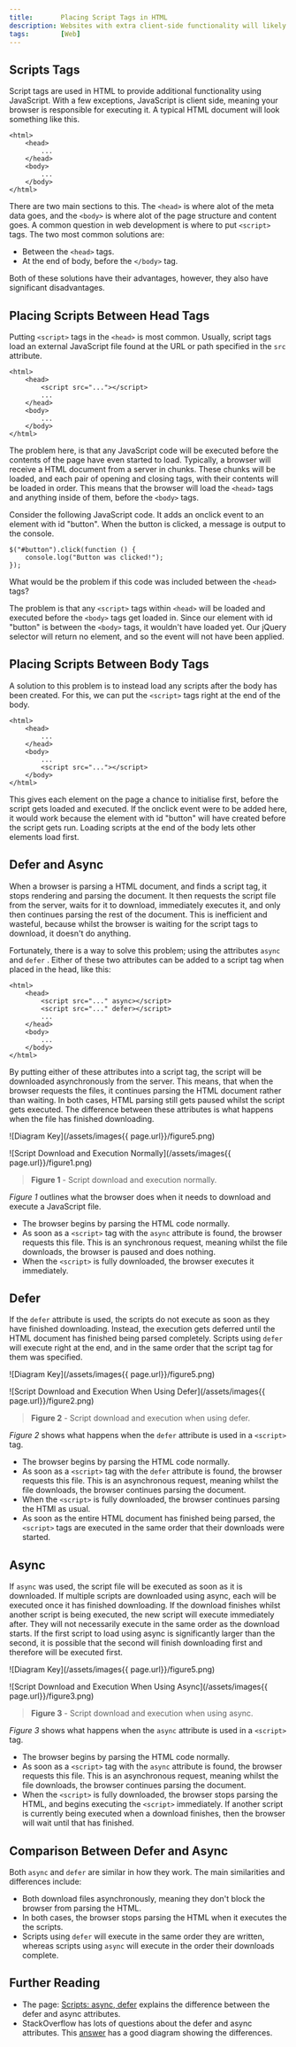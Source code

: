 ```yaml
---
title:       Placing Script Tags in HTML
description: Websites with extra client-side functionality will likely load external JavaScript files using script tags. This tutorial explores these tags in more detail, including the async and defer keywords.
tags:        [Web]
---
```


## Scripts Tags

Script tags are used in HTML to provide additional functionality using JavaScript. With a few exceptions, JavaScript is client side, meaning your browser is responsible for executing it. A typical HTML document will look something like this.

    <html>
        <head>
            ...
        </head>
        <body>
            ...
        </body>
    </html>

There are two main sections to this. The `<head>` is where alot of the meta data goes, and the `<body>` is where alot of the page structure and content goes. A common question in web development is where to put `<script>` tags. The two most common solutions are:

* Between the `<head>` tags.
* At the end of body, before the `</body>` tag.

Both of these solutions have their advantages, however, they also have significant disadvantages.

## Placing Scripts Between Head Tags

Putting `<script>` tags in the `<head>` is most common. Usually, script tags load an external JavaScript file found at the URL or path specified in the `src` attribute.

    <html>
        <head>
            <script src="..."></script>
            ...
        </head>
        <body>
            ...
        </body>
    </html>

The problem here, is that any JavaScript code will be executed before the contents of the page have even started to load. Typically, a browser will receive a HTML document from a server in chunks. These chunks will be loaded, and each pair of opening and closing tags, with their contents will be loaded in order. This means that the browser will load the `<head>` tags and anything inside of them, before the `<body>` tags.

Consider the following JavaScript code. It adds an onclick event to an element with id "button". When the button is clicked, a message is output to the console.

    $("#button").click(function () {
        console.log("Button was clicked!");
    });

What would be the problem if this code was included between the `<head>` tags?

The problem is that any `<script>` tags within `<head>` will be loaded and executed before the `<body>` tags get loaded in. Since our element with id "button" is between the `<body>` tags, it wouldn't have loaded yet. Our jQuery selector will return no element, and so the event will not have been applied.

## Placing Scripts Between Body Tags

A solution to this problem is to instead load any scripts after the body has been created. For this, we can put the `<script>` tags right at the end of the body.

    <html>
        <head>
            ...
        </head>
        <body>
            ...
            <script src="..."></script>
        </body>
    </html>

This gives each element on the page a chance to initialise first, before the script gets loaded and executed. If the onclick event were to be added here, it would work because the element with id "button" will have created before the script gets run. Loading scripts at the end of the body lets other elements load first.

## Defer and Async

When a browser is parsing a HTML document, and finds a script tag, it stops rendering and parsing the document. It then requests the script file from the server, waits for it to download, immediately executes it, and only then continues parsing the rest of the document. This is inefficient and wasteful, because whilst the browser is waiting for the script tags to download, it doesn't do anything.

Fortunately, there is a way to solve this problem; using the attributes `async` and `defer` . Either of these two attributes can be added to a script tag when placed in the head, like this:

    <html>
        <head>
            <script src="..." async></script>
            <script src="..." defer></script>
            ...
        </head>
        <body>
            ...
        </body>
    </html>

By putting either of these attributes into a script tag, the script will be downloaded asynchronously from the server. This means, that when the browser requests the files, it continues parsing the HTML document rather than waiting. In both cases, HTML parsing still gets paused whilst the script gets executed. The difference between these attributes is what happens when the file has finished downloading.

![Diagram Key](/assets/images{{ page.url}}/figure5.png)

![Script Download and Execution Normally](/assets/images{{ page.url}}/figure1.png)

> **Figure 1** - Script download and execution normally.

*Figure 1* outlines what the browser does when it needs to download and execute a JavaScript file.

* The browser begins by parsing the HTML code normally.
* As soon as a `<script>` tag with the `async` attribute is found, the browser requests this file. This is an synchronous request, meaning whilst the file downloads, the browser is paused and does nothing.
* When the `<script>` is fully downloaded, the browser executes it immediately.

## Defer

If the `defer` attribute is used, the scripts do not execute as soon as they have finished downloading. Instead, the execution gets deferred until the HTML document has finished being parsed completely. Scripts using `defer` will execute right at the end, and in the same order that the script tag for them was specified.

![Diagram Key](/assets/images{{ page.url}}/figure5.png)

![Script Download and Execution When Using Defer](/assets/images{{ page.url}}/figure2.png)

> **Figure 2** - Script download and execution when using defer.

*Figure 2* shows what happens when the `defer` attribute is used in a `<script>` tag.

* The browser begins by parsing the HTML code normally.
* As soon as a `<script>` tag with the `defer` attribute is found, the browser requests this file. This is an asynchronous request, meaning whilst the file downloads, the browser continues parsing the document.
* When the `<script>` is fully downloaded, the browser continues parsing the HTMl as usual.
* As soon as the entire HTML document has finished being parsed, the `<script>` tags are executed in the same order that their downloads were started.

## Async

If `async` was used, the script file will be executed as soon as it is downloaded. If multiple scripts are downloaded using async, each will be executed once it has finished downloading. If the download finishes whilst another script is being executed, the new script will execute immediately after. They will not necessarily execute in the same order as the download starts. If the first script to load using async is significantly larger than the second, it is possible that the second will finish downloading first and therefore will be executed first.

![Diagram Key](/assets/images{{ page.url}}/figure5.png)

![Script Download and Execution When Using Async](/assets/images{{ page.url}}/figure3.png)

> **Figure 3** - Script download and execution when using async.

*Figure 3* shows what happens when the `async` attribute is used in a `<script>` tag.

* The browser begins by parsing the HTML code normally.
* As soon as a `<script>` tag with the `async` attribute is found, the browser requests this file. This is an asynchronous request, meaning whilst the file downloads, the browser continues parsing the document.
* When the `<script>` is fully downloaded, the browser stops parsing the HTML, and begins executing the `<script>` immediately. If another script is currently being executed when a download finishes, then the browser will wait until that has finished.

## Comparison Between Defer and Async

Both `async` and `defer` are similar in how they work. The main similarities and differences include:

* Both download files asynchronously, meaning they don't block the browser from parsing the HTML.
* In both cases, the browser stops parsing the HTML when it executes the the scripts.
* Scripts using `defer` will execute in the same order they are written, whereas scripts using `async` will execute in the order their downloads complete.

## Further Reading

* The page: [Scripts: async, defer](https://javascript.info/script-async-defer) explains the difference between the defer and async attributes.
* StackOverflow has lots of questions about the defer and async attributes. This [answer](https://stackoverflow.com/a/39711009) has a good diagram showing the differences.
